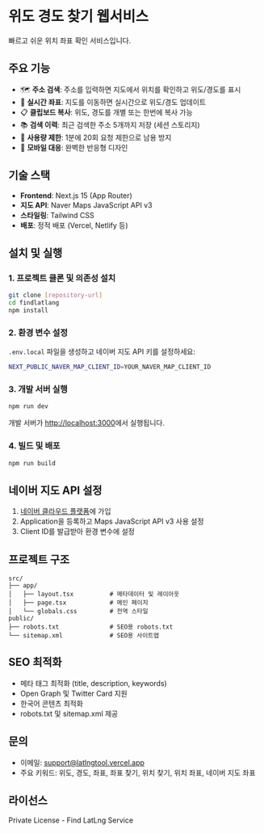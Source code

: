 # 위도 경도 찾기 웹서비스

빠르고 쉬운 위치 좌표 확인 서비스입니다.

## 주요 기능

- 🗺️ **주소 검색**: 주소를 입력하면 지도에서 위치를 확인하고 위도/경도를 표시
- 📍 **실시간 좌표**: 지도를 이동하면 실시간으로 위도/경도 업데이트
- 📋 **클립보드 복사**: 위도, 경도를 개별 또는 한번에 복사 가능
- 📚 **검색 이력**: 최근 검색한 주소 5개까지 저장 (세션 스토리지)
- 🚫 **사용량 제한**: 1분에 20회 요청 제한으로 남용 방지
- 📱 **모바일 대응**: 완벽한 반응형 디자인

## 기술 스택

- **Frontend**: Next.js 15 (App Router)
- **지도 API**: Naver Maps JavaScript API v3
- **스타일링**: Tailwind CSS
- **배포**: 정적 배포 (Vercel, Netlify 등)

## 설치 및 실행

### 1. 프로젝트 클론 및 의존성 설치

```bash
git clone [repository-url]
cd findlatlang
npm install
```

### 2. 환경 변수 설정

`.env.local` 파일을 생성하고 네이버 지도 API 키를 설정하세요:

```bash
NEXT_PUBLIC_NAVER_MAP_CLIENT_ID=YOUR_NAVER_MAP_CLIENT_ID
```

### 3. 개발 서버 실행

```bash
npm run dev
```

개발 서버가 [http://localhost:3000](http://localhost:3000)에서 실행됩니다.

### 4. 빌드 및 배포

```bash
npm run build
```

## 네이버 지도 API 설정

1. [네이버 클라우드 플랫폼](https://console.ncloud.com/)에 가입
2. Application을 등록하고 Maps JavaScript API v3 사용 설정
3. Client ID를 발급받아 환경 변수에 설정

## 프로젝트 구조

```
src/
├── app/
│   ├── layout.tsx          # 메타데이터 및 레이아웃
│   ├── page.tsx            # 메인 페이지
│   └── globals.css         # 전역 스타일
public/
├── robots.txt              # SEO용 robots.txt
└── sitemap.xml             # SEO용 사이트맵
```

## SEO 최적화

- 메타 태그 최적화 (title, description, keywords)
- Open Graph 및 Twitter Card 지원
- 한국어 콘텐츠 최적화
- robots.txt 및 sitemap.xml 제공

## 문의

- 이메일: support@latlngtool.vercel.app
- 주요 키워드: 위도, 경도, 좌표, 좌표 찾기, 위치 찾기, 위치 좌표, 네이버 지도 좌표

## 라이선스

Private License - Find LatLng Service

